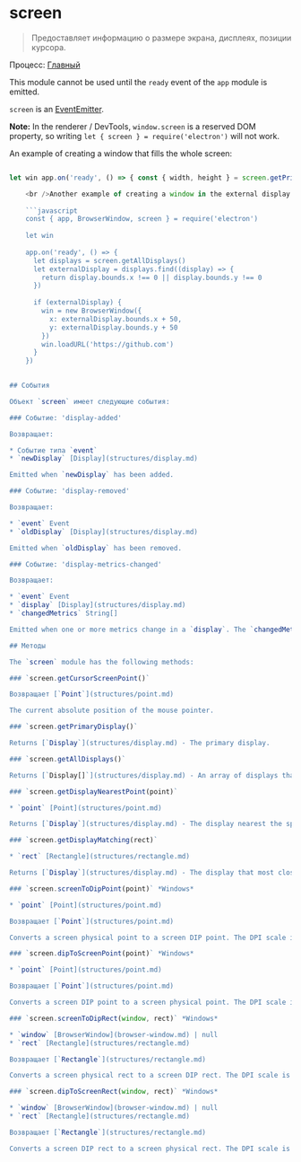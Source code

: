 # screen

> Предоставляет информацию о размере экрана, дисплеях, позиции курсора.

Процесс: [Главный](../glossary.md#main-process)

This module cannot be used until the `ready` event of the `app` module is emitted.

`screen` is an [EventEmitter](https://nodejs.org/api/events.html#events_class_eventemitter).

**Note:** In the renderer / DevTools, `window.screen` is a reserved DOM property, so writing `let { screen } = require('electron')` will not work.

An example of creating a window that fills the whole screen:

```javascript fiddle='docs/fiddles/screen/fit-screen' const { app, BrowserWindow, screen } = require('electron')

let win app.on('ready', () => { const { width, height } = screen.getPrimaryDisplay().workAreaSize win = new BrowserWindow({ width, height }) win.loadURL('https://github.com') })

    <br />Another example of creating a window in the external display:
    
    ```javascript
    const { app, BrowserWindow, screen } = require('electron')
    
    let win
    
    app.on('ready', () => {
      let displays = screen.getAllDisplays()
      let externalDisplay = displays.find((display) => {
        return display.bounds.x !== 0 || display.bounds.y !== 0
      })
    
      if (externalDisplay) {
        win = new BrowserWindow({
          x: externalDisplay.bounds.x + 50,
          y: externalDisplay.bounds.y + 50
        })
        win.loadURL('https://github.com')
      }
    })
    

## События

Объект `screen` имеет следующие события:

### Событие: 'display-added'

Возвращает:

* Событие типа `event`
* `newDisplay` [Display](structures/display.md)

Emitted when `newDisplay` has been added.

### Событие: 'display-removed'

Возвращает:

* `event` Event
* `oldDisplay` [Display](structures/display.md)

Emitted when `oldDisplay` has been removed.

### Событие: 'display-metrics-changed'

Возвращает:

* `event` Event
* `display` [Display](structures/display.md)
* `changedMetrics` String[]

Emitted when one or more metrics change in a `display`. The `changedMetrics` is an array of strings that describe the changes. Possible changes are `bounds`, `workArea`, `scaleFactor` and `rotation`.

## Методы

The `screen` module has the following methods:

### `screen.getCursorScreenPoint()`

Возвращает [`Point`](structures/point.md)

The current absolute position of the mouse pointer.

### `screen.getPrimaryDisplay()`

Returns [`Display`](structures/display.md) - The primary display.

### `screen.getAllDisplays()`

Returns [`Display[]`](structures/display.md) - An array of displays that are currently available.

### `screen.getDisplayNearestPoint(point)`

* `point` [Point](structures/point.md)

Returns [`Display`](structures/display.md) - The display nearest the specified point.

### `screen.getDisplayMatching(rect)`

* `rect` [Rectangle](structures/rectangle.md)

Returns [`Display`](structures/display.md) - The display that most closely intersects the provided bounds.

### `screen.screenToDipPoint(point)` *Windows*

* `point` [Point](structures/point.md)

Возвращает [`Point`](structures/point.md)

Converts a screen physical point to a screen DIP point. The DPI scale is performed relative to the display containing the physical point.

### `screen.dipToScreenPoint(point)` *Windows*

* `point` [Point](structures/point.md)

Возвращает [`Point`](structures/point.md)

Converts a screen DIP point to a screen physical point. The DPI scale is performed relative to the display containing the DIP point.

### `screen.screenToDipRect(window, rect)` *Windows*

* `window` [BrowserWindow](browser-window.md) | null
* `rect` [Rectangle](structures/rectangle.md)

Возвращает [`Rectangle`](structures/rectangle.md)

Converts a screen physical rect to a screen DIP rect. The DPI scale is performed relative to the display nearest to `window`. If `window` is null, scaling will be performed to the display nearest to `rect`.

### `screen.dipToScreenRect(window, rect)` *Windows*

* `window` [BrowserWindow](browser-window.md) | null
* `rect` [Rectangle](structures/rectangle.md)

Возвращает [`Rectangle`](structures/rectangle.md)

Converts a screen DIP rect to a screen physical rect. The DPI scale is performed relative to the display nearest to `window`. If `window` is null, scaling will be performed to the display nearest to `rect`.